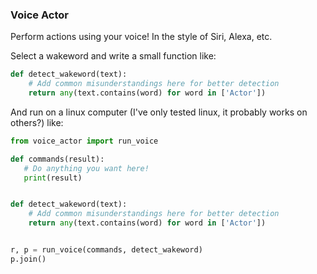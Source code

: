 ### Voice Actor

Perform actions using your voice! In the style of Siri, Alexa, etc.

Select a wakeword and write a small function like:

```python
def detect_wakeword(text):
    # Add common misunderstandings here for better detection
    return any(text.contains(word) for word in ['Actor'])
```

And run on a linux computer (I've only tested linux, it probably works on others?) like:

```python
from voice_actor import run_voice

def commands(result):
   # Do anything you want here!
   print(result)


def detect_wakeword(text):
    # Add common misunderstandings here for better detection
    return any(text.contains(word) for word in ['Actor'])


r, p = run_voice(commands, detect_wakeword)
p.join()
```
